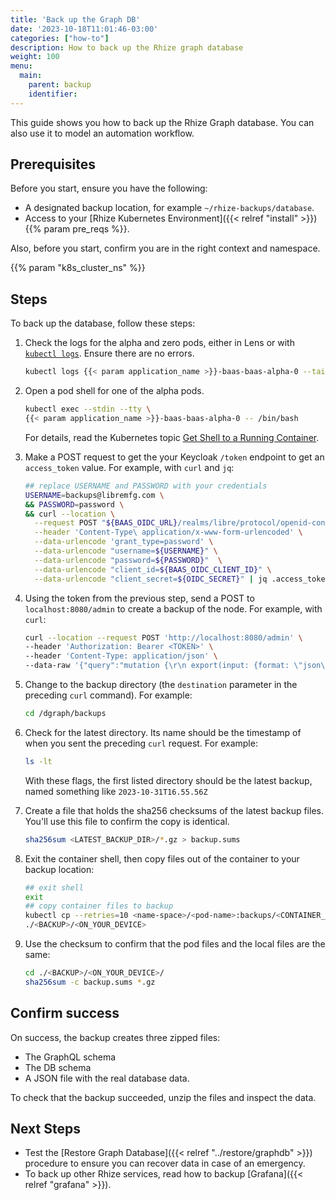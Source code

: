 ```yaml
---
title: 'Back up the Graph DB'
date: '2023-10-18T11:01:46-03:00'
categories: ["how-to"]
description: How to back up the Rhize graph database
weight: 100
menu:
  main:
    parent: backup
    identifier:
---
```


This guide shows you how to back up the Rhize Graph database.
You can also use it to model an automation workflow.

## Prerequisites

Before you start, ensure you have the following:


- A designated backup location, for example `~/rhize-backups/database`.
- Access to your [Rhize Kubernetes Environment]({{< relref "install" >}})
{{% param pre_reqs %}}.


Also, before you start, confirm you are in the right context and namespace.

{{% param "k8s_cluster_ns" %}}

## Steps

To back up the database, follow these steps:

1. Check the logs for the alpha and zero pods, either in Lens or with [`kubectl logs`](https://kubernetes.io/docs/reference/generated/kubectl/kubectl-commands#logs).
    Ensure there are no errors.

    ```bash
    kubectl logs {{< param application_name >}}-baas-baas-alpha-0 --tail=80
    ```

1. Open a pod shell for one of the alpha pods.

    ```bash
    kubectl exec --stdin --tty \
    {{< param application_name >}}-baas-baas-alpha-0 -- /bin/bash
    ```

    For details, read the Kubernetes topic [Get Shell to a Running Container](https://kubernetes.io/docs/tasks/debug/debug-application/get-shell-running-container/).

1. Make a POST request to get the your Keycloak `/token` endpoint to get an `access_token` value.
For example, with `curl` and `jq`:

    ```bash
    ## replace USERNAME and PASSWORD with your credentials
    USERNAME=backups@libremfg.com \
    && PASSWORD=password \
    && curl --location \
      --request POST "${BAAS_OIDC_URL}/realms/libre/protocol/openid-connect/token" \
      --header 'Content-Type\ application/x-www-form-urlencoded' \
      --data-urlencode 'grant_type=password' \
      --data-urlencode "username=${USERNAME}" \
      --data-urlencode "password=${PASSWORD}"  \
      --data-urlencode "client_id=${BAAS_OIDC_CLIENT_ID}" \
      --data-urlencode "client_secret=${OIDC_SECRET}" | jq .access_token
    ```

1. Using the token from the previous step, send a POST to `localhost:8080/admin` to create a backup of the node.
For example, with `curl`:

    ```bash
    curl --location --request POST 'http://localhost:8080/admin' \
    --header 'Authorization: Bearer <TOKEN>' \
    --header 'Content-Type: application/json' \
    --data-raw '{"query":"mutation {\r\n export(input: {format: \"json\", destination: \"/dgraph/backups/'"$(date +"%Y-%m-%dT%H.%M.%SZ")"'\"}) {\r\n response {\r\n message\r\n code\r\n }\r\n}\r\n}","variables":{}}'
    ```

1. Change to the backup directory (the `destination` parameter in the preceding `curl` command). For example:

    ```bash
    cd /dgraph/backups
    ```

1. Check for the latest directory. Its name should be the timestamp of when you sent the preceding `curl` request. For example:

    ```bash
    ls -lt
    ```

   With these flags, the first listed directory should be the latest backup, named something like `2023-10-31T16.55.56Z`

1. Create a file that holds the sha256 checksums of the latest backup files. You'll use this file to confirm the copy is identical.

    ```bash
    sha256sum <LATEST_BACKUP_DIR>/*.gz > backup.sums
    ```

1. Exit the container shell, then copy files out of the container to your backup location:

    ```bash
    ## exit shell
    exit
    ## copy container files to backup
    kubectl cp --retries=10 <name-space>/<pod-name>:backups/<CONTAINER_BACKUP> \
    ./<BACKUP>/<ON_YOUR_DEVICE>
    ```

1. Use the checksum to confirm that the pod files and the local files are the same:

   ```bash
   cd ./<BACKUP>/<ON_YOUR_DEVICE>/
   sha256sum -c backup.sums *.gz
   ```

## Confirm success

On success, the backup creates three zipped files:
- The GraphQL schema
- The DB schema
- A JSON file with the real database data.

To check that the backup succeeded, unzip the files and inspect the data.

## Next Steps

- Test the [Restore Graph Database]({{< relref "../restore/graphdb" >}}) procedure to ensure you can recover data in case of an emergency.
- To back up other Rhize services, read how to backup [Grafana]({{< relref "grafana" >}}).
